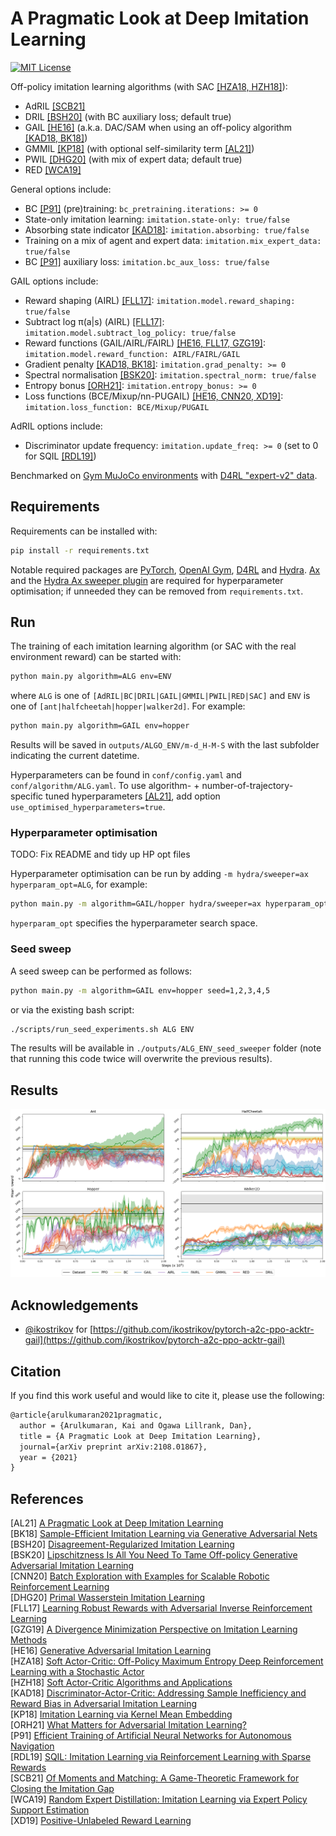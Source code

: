 # A Pragmatic Look at Deep Imitation Learning

[![MIT License](https://img.shields.io/badge/license-MIT-blue.svg)](LICENSE.md)

Off-policy imitation learning algorithms (with SAC [[HZA18, HZH18]](#references)):

- AdRIL [[SCB21]](#references)
- DRIL [[BSH20]](#references) (with BC auxiliary loss; default true)
- GAIL [[HE16]](#references) (a.k.a. DAC/SAM when using an off-policy algorithm [[KAD18, BK18]](#references))
- GMMIL [[KP18]](#references) (with optional self-similarity term [[AL21]](#references))
- PWIL [[DHG20]](#references) (with mix of expert data; default true)
- RED [[WCA19]](#references)

General options include:

- BC [[P91]](#references) (pre)training: `bc_pretraining.iterations: >= 0`
- State-only imitation learning: `imitation.state-only: true/false`
- Absorbing state indicator [[KAD18]](#references): `imitation.absorbing: true/false`
- Training on a mix of agent and expert data: `imitation.mix_expert_data: true/false`
- BC [[P91]](#references) auxiliary loss: `imitation.bc_aux_loss: true/false`

GAIL options include:

- Reward shaping (AIRL) [[FLL17]](#references): `imitation.model.reward_shaping: true/false`
- Subtract log π(a|s) (AIRL) [[FLL17]](#references): `imitation.model.subtract_log_policy: true/false`
- Reward functions (GAIL/AIRL/FAIRL) [[HE16, FLL17, GZG19]](#references): `imitation.model.reward_function: AIRL/FAIRL/GAIL`
- Gradient penalty [[KAD18, BK18]](#references): `imitation.grad_penalty: >= 0`
- Spectral normalisation [[BSK20]](#references): `imitation.spectral_norm: true/false`
- Entropy bonus [[ORH21]](#references): `imitation.entropy_bonus: >= 0`
- Loss functions (BCE/Mixup/nn-PUGAIL) [[HE16, CNN20, XD19]](#references): `imitation.loss_function: BCE/Mixup/PUGAIL`

AdRIL options include:

- Discriminator update frequency: `imitation.update_freq: >= 0` (set to 0 for SQIL [[RDL19]](#references))

Benchmarked on [Gym MuJoCo environments](https://www.gymlibrary.dev/environments/mujoco/) with [D4RL "expert-v2" data](https://github.com/Farama-Foundation/D4RL/wiki/Tasks#gym).

## Requirements

Requirements can be installed with:
```sh
pip install -r requirements.txt
```
Notable required packages are [PyTorch](https://pytorch.org/), [OpenAI Gym](https://gym.openai.com/), [D4RL](https://github.com/Farama-Foundation/D4RL) and [Hydra](https://hydra.cc/). [Ax](https://ax.dev/) and the [Hydra Ax sweeper plugin](https://hydra.cc/docs/next/plugins/ax_sweeper/) are required for hyperparameter optimisation; if unneeded they can be removed from `requirements.txt`.

## Run

The training of each imitation learning algorithm (or SAC with the real environment reward) can be started with:
```sh
python main.py algorithm=ALG env=ENV
```
where `ALG` is one of `[AdRIL|BC|DRIL|GAIL|GMMIL|PWIL|RED|SAC]` and `ENV` is one of `[ant|halfcheetah|hopper|walker2d]`. For example:
```sh
python main.py algorithm=GAIL env=hopper
```
Results will be saved in `outputs/ALGO_ENV/m-d_H-M-S` with the last subfolder indicating the current datetime.

Hyperparameters can be found in `conf/config.yaml` and `conf/algorithm/ALG.yaml`. To use algorithm- + number-of-trajectory-specific tuned hyperparameters [[AL21]](#references), add option `use_optimised_hyperparameters=true`.

### Hyperparameter optimisation

TODO: Fix README and tidy up HP opt files

Hyperparameter optimisation can be run by adding `-m hydra/sweeper=ax hyperparam_opt=ALG`, for example:
```sh
python main.py -m algorithm=GAIL/hopper hydra/sweeper=ax hyperparam_opt=GAIL
```
`hyperparam_opt` specifies the hyperparameter search space.

### Seed sweep

A seed sweep can be performed as follows:
```sh
python main.py -m algorithm=GAIL env=hopper seed=1,2,3,4,5 
```
or via the existing bash script:
```sh
./scripts/run_seed_experiments.sh ALG ENV
```

The results will be available in `./outputs/ALG_ENV_seed_sweeper` folder (note that running this code twice will overwrite the previous results).

## Results

![PyBullet results](figures/pybullet.png) 

## Acknowledgements

- [@ikostrikov](https://github.com/ikostrikov) for [https://github.com/ikostrikov/pytorch-a2c-ppo-acktr-gail](https://github.com/ikostrikov/pytorch-a2c-ppo-acktr-gail)

## Citation

If you find this work useful and would like to cite it, please use the following:

```tex
@article{arulkumaran2021pragmatic,
  author = {Arulkumaran, Kai and Ogawa Lillrank, Dan},
  title = {A Pragmatic Look at Deep Imitation Learning},
  journal={arXiv preprint arXiv:2108.01867},
  year = {2021}
}
```

## References

[AL21] [A Pragmatic Look at Deep Imitation Learning](https://arxiv.org/abs/2108.01867)  
[BK18] [Sample-Efficient Imitation Learning via Generative Adversarial Nets](https://arxiv.org/abs/1809.02064)  
[BSH20] [Disagreement-Regularized Imitation Learning](https://openreview.net/forum?id=rkgbYyHtwB)  
[BSK20] [Lipschitzness Is All You Need To Tame Off-policy Generative Adversarial Imitation Learning](https://arxiv.org/abs/2006.16785)  
[CNN20] [Batch Exploration with Examples for Scalable Robotic Reinforcement Learning](https://arxiv.org/abs/2010.11917)  
[DHG20] [Primal Wasserstein Imitation Learning](https://arxiv.org/abs/2006.04678)  
[FLL17] [Learning Robust Rewards with Adversarial Inverse Reinforcement Learning](https://arxiv.org/abs/1710.11248)  
[GZG19] [A Divergence Minimization Perspective on Imitation Learning Methods](https://arxiv.org/abs/1911.02256)  
[HE16] [Generative Adversarial Imitation Learning](https://arxiv.org/abs/1606.03476)  
[HZA18] [Soft Actor-Critic: Off-Policy Maximum Entropy Deep Reinforcement Learning with a Stochastic Actor](https://arxiv.org/abs/1801.01290)  
[HZH18] [Soft Actor-Critic Algorithms and Applications](https://arxiv.org/abs/1812.05905)  
[KAD18] [Discriminator-Actor-Critic: Addressing Sample Inefficiency and Reward Bias in Adversarial Imitation Learning](https://arxiv.org/abs/1809.02925)  
[KP18] [Imitation Learning via Kernel Mean Embedding](https://ojs.aaai.org/index.php/AAAI/article/view/11720)  
[ORH21] [What Matters for Adversarial Imitation Learning?](https://arxiv.org/abs/2106.00672)  
[P91] [Efficient Training of Artificial Neural Networks for Autonomous Navigation](https://www.mitpressjournals.org/doi/abs/10.1162/neco.1991.3.1.88?journalCode=neco)  
[RDL19] [SQIL: Imitation Learning via Reinforcement Learning with Sparse Rewards](https://arxiv.org/abs/1905.11108)  
[SCB21] [Of Moments and Matching: A Game-Theoretic Framework for Closing the Imitation Gap](https://arxiv.org/abs/2103.03236)  
[WCA19] [Random Expert Distillation: Imitation Learning via Expert Policy Support Estimation](https://arxiv.org/abs/1905.06750)  
[XD19] [Positive-Unlabeled Reward Learning](https://arxiv.org/abs/1911.00459)  

